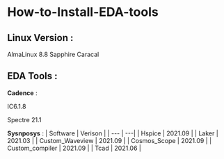 # How-to-Install-EDA-tools

## Linux Version :

AlmaLinux 8.8  Sapphire Caracal 

## EDA Tools : 
**Cadence** :

IC6.1.8

Spectre 21.1 

**Sysnposys** :
| Software | Verison |
| --- | ---|
| Hspice | 2021.09 |
| Laker  | 2021.03 |
| Custom_Waveview | 2021.09 |
| Cosmos_Scope | 2021.09 |
| Custom_compiler | 2021.09 |
| Tcad | 2021.06 |


